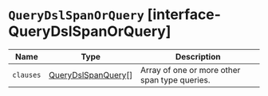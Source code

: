 # `QueryDslSpanOrQuery` [interface-QueryDslSpanOrQuery]

| Name | Type | Description |
| - | - | - |
| `clauses` | [QueryDslSpanQuery](./QueryDslSpanQuery.md)[] | Array of one or more other span type queries. |

